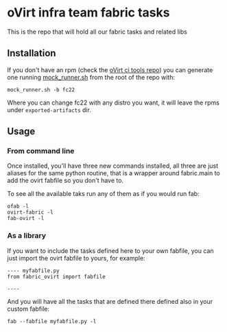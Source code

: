 # oVirt infra team fabric tasks

This is the repo that will hold all our fabric tasks and related libs


## Installation

If you don't have an rpm (check the [oVirt ci tools repo][ci-tools-repo]) you
can generate one running [mock_runner.sh][mock_runner] from the root of the
repo with:

    mock_runner.sh -b fc22

Where you can change fc22 with any distro you want, it will leave the rpms
under `exported-artifacts` dir.


## Usage

### From command line

Once installed, you'll have three new commands installed, all three are just
aliases for the same python routine, that is a wrapper around fabric.main to
add the ovirt fabfile so you don't have to.

To see all the available taks run any of them as if you would run fab:

    ofab -l
    ovirt-fabric -l
    fab-ovirt -l


### As a library

If you want to include the tasks defined here to your own fabfile, you can just
import the ovirt fabfile to yours, for example:

    ---- myfabfile.py
    from fabric_ovirt import fabfile

    ----

And you will have all the tasks that are defined there defined also in your
custom fabfile:


    fab --fabfile myfabfile.py -l


[ci-tools-repo]: http://resources.ovirt.org/repos/ci-tools/
[mock_runner]: http://www.ovirt.org/index.php?title=CI/Build_and_test_standards
